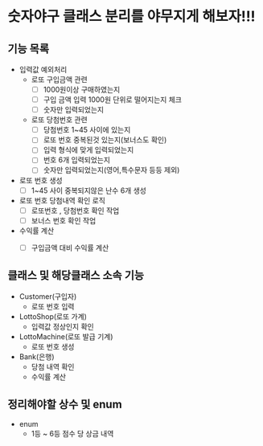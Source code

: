 # 숫자야구 클래스 분리를 야무지게 해보자!!!



## 기능 목록
- 입력값 예외처리
  - 로또 구입금액 관련
    - [ ] 1000원이상 구매하였는지
    - [ ] 구입 금액 입력 1000원 단위로 떨어지는지 체크
    - [ ] 숫자만 입력되었는지
    
  - 로또 당첨번호 관련 
    - [ ] 당첨번호 1~45 사이에 있는지
    - [ ] 로또 번호 중복된것 있는지(보너스도 확인)
    - [ ] 입력 형식에 맞게 입력되었는지 
    - [ ] 번호 6개 입력되었는지
    - [ ] 숫자만 입력되었는지(영어,특수문자 등등 제외)

- 로또 번호 생성
    - [ ] 1~45 사이 중복되지않은 난수 6개 생성 
    
- 로또 번호 당첨내역 확인 로직
  - [ ] 로또번호 , 당첨번호 확인 작업
  - [ ] 보너스 번호 확인 작업

- 수익률 계산 
  - [ ] 구입금액 대비 수익률 계산


## 클래스 및 해당클래스 소속 기능
- Customer(구입자)
  - 로또 번호 입력
- LottoShop(로또 가계)
  - 입력값 정상인지 확인
- LottoMachine(로또 발급 기계)
  - 로또 번호 생성
- Bank(은행)
  - 당첨 내역 확인
  - 수익률 계산 

## 정리해야할 상수 및 enum
- enum
  - 1등 ~ 6등 점수 당 상금 내역

